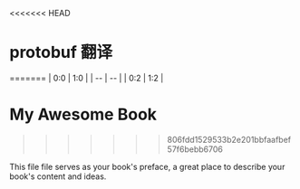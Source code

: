 <<<<<<< HEAD
# protobuf  翻译
=======
| 0:0 | 1:0 |
| -- | -- |
| 0:2 | 1:2 |
# My Awesome Book
>>>>>>> 806fdd1529533b2e201bbfaafbef57f6bebb6706

This file file serves as your book's preface, a great place to describe your book's content and ideas.
